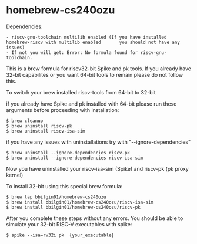 # homebrew-cs240ozu

Dependencies: 

    - riscv-gnu-toolchain multilib enabled (If you have installed homebrew-riscv with multilib enabled       you should not have any issues) 
    - If not you will get: Error: No formula found for riscv-gnu-toolchain.
    

This is a brew formula for riscv32-bit Spike and pk tools.
If you already have 32-bit capabilites or you want 64-bit tools to remain please do not follow this.

To switch your brew installed riscv-tools from 64-bit to 32-bit

  if you already have Spike and pk installed with 64-bit please run these arguments before proceeding with installation:
        
    $ brew cleanup
    $ brew uninstall riscv-pk
    $ brew uninstall riscv-isa-sim
  if you have any issues with uninstallations try with "--ignore-dependencies"

    $ brew uninstall --ignore-dependencies riscv-pk
    $ brew uninstall --ignore-dependencies riscv-isa-sim

  Now you have uninstalled your riscv-isa-sim (Spike) and riscv-pk (pk proxy kernel)

  To install 32-bit using this special brew formula: 

    $ brew tap bbilgin01/homebrew-cs240ozu
    $ brew install bbilgin01/homebrew-cs240ozu/riscv-isa-sim
    $ brew install bbilgin01/homebrew-cs240ozu/riscv-pk

  After you complete these steps without any errors. You should be able to simulate your 32-bit RISC-V executables with spike:

    $ spike --isa=rv32i pk  {your_executable}
    
